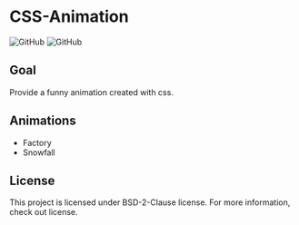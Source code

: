 # CSS-Animation

![GitHub](https://img.shields.io/badge/License-BSD%202%20Clause-red)
![GitHub](https://img.shields.io/badge/Version-Stable-success)

## Goal

Provide a funny animation created with css.


## Animations

- Factory
- Snowfall

## License

This project is licensed under BSD-2-Clause license. For more information, check out license.